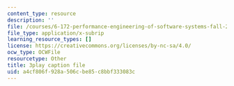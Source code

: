 ```yaml
---
content_type: resource
description: ''
file: /courses/6-172-performance-engineering-of-software-systems-fall-2018/a4cf806f928a506cbe85c8bbf333083c_xDKnMXtZKq8.vtt
file_type: application/x-subrip
learning_resource_types: []
license: https://creativecommons.org/licenses/by-nc-sa/4.0/
ocw_type: OCWFile
resourcetype: Other
title: 3play caption file
uid: a4cf806f-928a-506c-be85-c8bbf333083c
---
```

